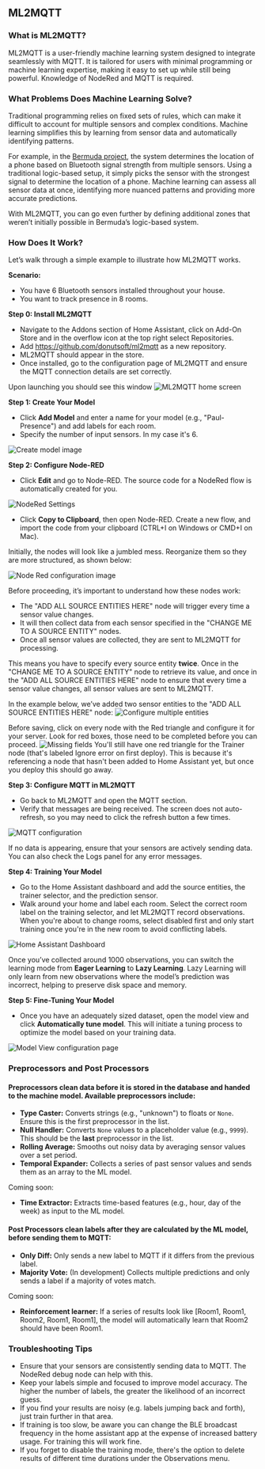## ML2MQTT

### What is ML2MQTT?

ML2MQTT is a user-friendly machine learning system designed to integrate seamlessly with MQTT. It is tailored for users with minimal programming or machine learning expertise, making it easy to set up while still being powerful. Knowledge of NodeRed and MQTT is required.

### What Problems Does Machine Learning Solve?

Traditional programming relies on fixed sets of rules, which can make it difficult to account for multiple sensors and complex conditions. Machine learning simplifies this by learning from sensor data and automatically identifying patterns. 

For example, in the [Bermuda project](https://github.com/agittins/bermuda), the system determines the location of a phone based on Bluetooth signal strength from multiple sensors. Using a traditional logic-based setup, it simply picks the sensor with the strongest signal to determine the location of a phone. Machine learning can assess all sensor data at once, identifying more nuanced patterns and providing more accurate predictions. 

With ML2MQTT, you can go even further by defining additional zones that weren’t initially possible in Bermuda’s logic-based system.

### How Does It Work?

Let’s walk through a simple example to illustrate how ML2MQTT works.

**Scenario:**
- You have 6 Bluetooth sensors installed throughout your house.
- You want to track presence in 8 rooms.

**Step 0: Install ML2MQTT**
- Navigate to the Addons section of Home Assistant, click on Add-On Store and in the overflow icon at the top right select Repositories.
- Add https://github.com/donutsoft/ml2mqtt as a new repository.
- ML2MQTT should appear in the store.
- Once installed, go to the configuration page of ML2MQTT and ensure the MQTT connection details are set correctly.

Upon launching you should see this window
![ML2MQTT home screen](images/welcome.png)

**Step 1: Create Your Model**
- Click **Add Model** and enter a name for your model (e.g., "Paul-Presence") and add labels for each room.
- Specify the number of input sensors. In my case it's 6.

![Create model image](images/create-model.png)

**Step 2: Configure Node-RED**
- Click **Edit** and go to Node-RED. The source code for a NodeRed flow is automatically created for you.

![NodeRed Settings](images/nodered.png)

- Click **Copy to Clipboard**, then open Node-RED. Create a new flow, and import the code from your clipboard (CTRL+I on Windows or CMD+I on Mac).

Initially, the nodes will look like a jumbled mess. Reorganize them so they are more structured, as shown below:

![Node Red configuration image](images/nodes.png)

Before proceeding, it’s important to understand how these nodes work:
- The "ADD ALL SOURCE ENTITIES HERE" node will trigger every time a sensor value changes.
- It will then collect data from each sensor specified in the "CHANGE ME TO A SOURCE ENTITY" nodes.
- Once all sensor values are collected, they are sent to ML2MQTT for processing.

This means you have to specify every source entity **twice**. Once in the "CHANGE ME TO A SOURCE ENTITY" node to retrieve its value, and once in the "ADD ALL SOURCE ENTITIES HERE" node to ensure that every time a sensor value changes, all sensor values are sent to ML2MQTT.

In the example below, we’ve added two sensor entities to the "ADD ALL SOURCE ENTITIES HERE" node:
![Configure multiple entities](images/configure-multiple-entities.png)

Before saving, click on every node with the Red triangle and configure it for your server. Look for red boxes, those need to be completed before you can proceed. 
![Missing fields](images/missing-value.png)
You'll still have one red triangle for the Trainer node (that's labeled Ignore error on first deploy). This is because it's referencing a node that hasn't been added to Home Assistant yet, but once you deploy this should go away.

**Step 3: Configure MQTT in ML2MQTT**
- Go back to ML2MQTT and open the MQTT section.
- Verify that messages are being received. The screen does not auto-refresh, so you may need to click the refresh button a few times.

![MQTT configuration](images/mqtt-config.png)

If no data is appearing, ensure that your sensors are actively sending data. You can also check the Logs panel for any error messages.

**Step 4: Training Your Model**
- Go to the Home Assistant dashboard and add the source entities, the trainer selector, and the prediction sensor.
- Walk around your home and label each room. Select the correct room label on the training selector, and let ML2MQTT record observations. When you're about to change rooms, select disabled first and only start training once you're in the new room to avoid conflicting labels.

![Home Assistant Dashboard](images/homeassistant-training.png)

Once you’ve collected around 1000 observations, you can switch the learning mode from **Eager Learning** to **Lazy Learning**. Lazy Learning will only learn from new observations where the model’s prediction was incorrect, helping to preserve disk space and memory.

**Step 5: Fine-Tuning Your Model**
- Once you have an adequately sized dataset, open the model view and click **Automatically tune model**. This will initiate a tuning process to optimize the model based on your training data.

![Model View configuration page](images/model.png)

### Preprocessors and Post Processors

#### Preprocessors clean data before it is stored in the database and handed to the machine model. Available preprocessors include:

- **Type Caster:** Converts strings (e.g., "unknown") to floats or `None`. Ensure this is the first preprocessor in the list.
- **Null Handler:** Converts `None` values to a placeholder value (e.g., `9999`). This should be the **last** preprocessor in the list.
- **Rolling Average:** Smooths out noisy data by averaging sensor values over a set period.
- **Temporal Expander:** Collects a series of past sensor values and sends them as an array to the ML model.

Coming soon:
- **Time Extractor:** Extracts time-based features (e.g., hour, day of the week) as input to the ML model.

#### Post Processors clean labels after they are calculated by the ML model, before sending them to MQTT:

- **Only Diff:** Only sends a new label to MQTT if it differs from the previous label.
- **Majority Vote:** (In development) Collects multiple predictions and only sends a label if a majority of votes match.

Coming soon:
- **Reinforcement learner:** If a series of results look like [Room1, Room1, Room2, Room1, Room1], the model will automatically learn that Room2 should have been Room1.

### Troubleshooting Tips
- Ensure that your sensors are consistently sending data to MQTT. The NodeRed debug node can help with this.
- Keep your labels simple and focused to improve model accuracy. The higher the number of labels, the greater the likelihood of an incorrect guess.
- If you find your results are noisy (e.g. labels jumping back and forth), just train further in that area.
- If training is too slow, be aware you can change the BLE broadcast frequency in the home assistant app at the expense of increased battery usage. For training this will work fine.
- If you forget to disable the training mode, there's the option to delete results of different time durations under the Observations menu.